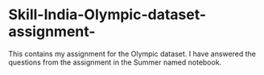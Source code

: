 # Skill-India-Olympic-dataset-assignment-
This contains my assignment for the Olympic dataset.
I have answered the questions from the assignment in the Summer named notebook.
